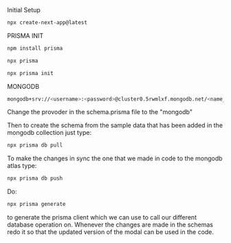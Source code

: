 Initial Setup

```bash
npx create-next-app@latest
```

PRISMA INIT

```bash
npm install prisma

npx prisma

npx prisma init
```

MONGODB

```bash
mongodb+srv://<username>:<password>@cluster0.5rwmlxf.mongodb.net/<name_of_database_if_any>?retryWrites=true&w=majority
```

Change the provoder in the schema.prisma file to the "mongodb"

Then to create the schema from the sample data that has been added in the mongodb collection just type:

```bash
npx prisma db pull
```

To make the changes in sync the one that we made in code to the mongodb atlas type:

```bash
npx prisma db push
```

Do:

```bash
npx prisma generate
```

to generate the prisma client which we can use to call our different database operation on. Whenever the changes are made in the schemas redo it so that the updated version of the modal can be used in the code.

